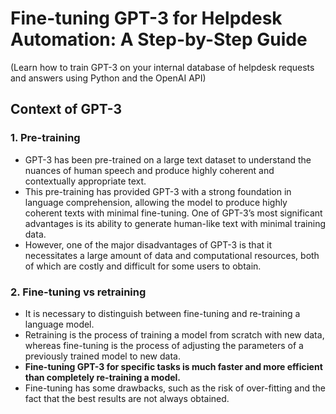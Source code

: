 # Fine-tuning GPT-3 for Helpdesk Automation: A Step-by-Step Guide
(Learn how to train GPT-3 on your internal database of helpdesk requests and answers using Python and the OpenAI API)

## Context of GPT-3

### 1. Pre-training
- GPT-3 has been pre-trained on a large text dataset to understand the nuances of human speech and produce highly coherent and contextually appropriate text.
- This pre-training has provided GPT-3 with a strong foundation in language comprehension, allowing the model to produce highly coherent texts with minimal fine-tuning. One of GPT-3’s most significant advantages is its ability to generate human-like text with minimal training data.
- However, one of the major disadvantages of GPT-3 is that it necessitates a large amount of data and computational resources, both of which are costly and difficult for some users to obtain.

### 2. Fine-tuning vs retraining
- It is necessary to distinguish between fine-tuning and re-training a language model.
- Retraining is the process of training a model from scratch with new data, whereas fine-tuning is the process of adjusting the parameters of a previously trained model to new data.
- <b> Fine-tuning GPT-3 for specific tasks is much faster and more efficient than completely re-training a model. </b>
- Fine-tuning has some drawbacks, such as the risk of over-fitting and the fact that the best results are not always obtained.

